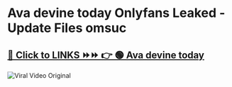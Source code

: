 
 # Ava devine today Onlyfans Leaked - Update Files omsuc

## <h2><a href="https://clipsfans.com/Ava_devine_today&ref=git">🔗 Click to LINKS ⏩⏩ 👉 🟢 Ava devine today </a></h2>

<a href="https://clipsfans.com/Ava_devine_today&ref=git" rel="nofollow" data-target="animated-image.originalLink"><img src="https://i.ibb.co.com/xMMVF88/686577567.gif" alt="Viral Video Original" style="max-width: 100%; display: inline-block;" data-target="animated-image.originalImage"></a>

